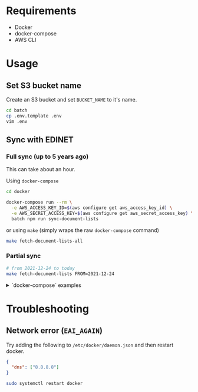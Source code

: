 # Requirements

 - Docker
 - docker-compose
 - AWS CLI

# Usage

## Set S3 bucket name 
Create an S3 bucket and set `BUCKET_NAME` to it's name.

```bash
cd batch
cp .env.template .env
vim .env
```

## Sync with EDINET

### Full sync (up to 5 years ago)

This can take about an hour.

Using `docker-compose`

```bash
cd docker

docker-compose run --rm \
  -e AWS_ACCESS_KEY_ID=$(aws configure get aws_access_key_id) \
  -e AWS_SECRET_ACCESS_KEY=$(aws configure get aws_secret_access_key) \
  batch npm run sync-document-lists
```

or using `make` (simply wraps the raw `docker-compose` command)


```bash
make fetch-document-lists-all
```



### Partial sync

```bash
# from 2021-12-24 to today
make fetch-document-lists FROM=2021-12-24
```

<details>
  <summary>`docker-compose` examples</summary>

  ```bash
  # from 2021-12-24 to today
  docker-compose run --rm \
    -e AWS_ACCESS_KEY_ID=$(aws configure get aws_access_key_id) \
    -e AWS_SECRET_ACCESS_KEY=$(aws configure get aws_secret_access_key) \
    batch npm run sync-document-lists -- --from=2021-12-24

  # from 2021-12-24 to 2021-12-25
  docker-compose run --rm \
    -e AWS_ACCESS_KEY_ID=$(aws configure get aws_access_key_id) \
    -e AWS_SECRET_ACCESS_KEY=$(aws configure get aws_secret_access_key) \
    batch npm run sync-document-lists -- --from=2021-12-23 --to=2021-12-25
  ```

</details>

# Troubleshooting

## Network error (`EAI_AGAIN`)

Try adding the following to `/etc/docker/daemon.json` and then restart docker.

```json
{
  "dns": ["8.8.8.8"]
}
```

```bash
sudo systemctl restart docker
```

